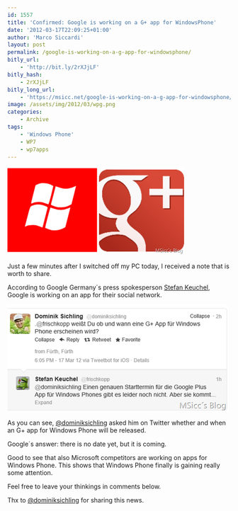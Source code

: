```yaml
---
id: 1557
title: 'Confirmed: Google is working on a G+ app for WindowsPhone'
date: '2012-03-17T22:09:25+01:00'
author: 'Marco Siccardi'
layout: post
permalink: /google-is-working-on-a-g-app-for-windowsphone/
bitly_url:
    - 'http://bit.ly/2rXJjLF'
bitly_hash:
    - 2rXJjLF
bitly_long_url:
    - 'https://msicc.net/google-is-working-on-a-g-app-for-windowsphone/'
image: /assets/img/2012/03/wpg.png
categories:
    - Archive
tags:
    - 'Windows Phone'
    - WP7
    - wp7apps
---
```


[![windows-phone-google-plus](/assets/img/2012/03/wpg.png "windows-phone-google-plus")](/assets/img/2012/03/wpg.png)

Just a few minutes after I switched off my PC today, I received a note that is worth to share.

According to Google Germany´s press spokesperson [Stefan Keuchel](https://twitter.com/#!/frischkopp), Google is working on an app for their social network.

[![Screenshot (71)](/assets/img/2012/03/Screenshot-71.png "Screenshot (71)")](/assets/img/2012/03/Screenshot-71.png)

As you can see, [@dominiksichling](https://twitter.com/#!/dominiksichling) asked him on Twitter whether and when an G+ app for Windows Phone will be released.

Google´s answer: there is no date yet, but it is coming.

Good to see that also Microsoft competitors are working on apps for Windows Phone. This shows that Windows Phone finally is gaining really some attention.

Feel free to leave your thinkings in comments below.

Thx to [@dominiksichling](https://twitter.com/#!/dominiksichling) for sharing this news.